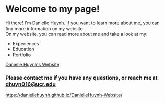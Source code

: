 # Welcome to my page!

Hi there! I'm Danielle Huynh. If you want to learn more about me, you can find more information on my website.  
On my website, you can read more about me and take a look at my: 

- Experiences
- Education 
- Portfolio 

[Danielle Huynh's Website](img/website.png)

### Please contact me if you have any questions, or reach me at dhuyn016@ucr.edu 

https://daniellehuynh.github.io/DanielleHuynh-Website/
